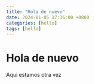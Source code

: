 ```yaml
---
title: "Hola de nuevo"
date: 2024-01-05 17:36:00 +0800
categories: [hello]
tags: [hello]
---
```

# Hola de nuevo

Aqui estamos otra vez 

